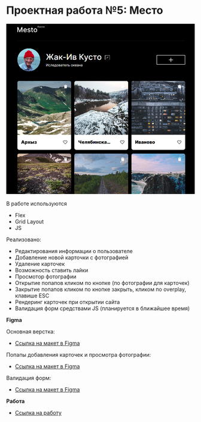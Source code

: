 # Проектная работа №5: Место

![Скрин проекта](./images/2022-07-23_11-59-28.png)

В работе используются
* Flex 
* Grid Layout
* JS

Реализовано:
* Редактирования информации о пользователе
* Добавление новой карточки с фотографией
* Удаление карточек
* Возможность ставить лайки
* Просмотор фотографии
* Открытие попапов кликом по кнопке (по фотографии для карточек)
* Закрытие попапов кликом по кнопке закрыть, кликом по overplay, клавише ESC
* Рендеринг карточек при открытии сайта
* Валидация форм средствами JS (планируется в ближайшее время)

**Figma**

Основная верстка:

* [Ссылка на макет в Figma](https://www.figma.com/file/2cn9N9jSkmxD84oJik7xL7/JavaScript.-Sprint-4?node-id=0%3A1)

Попапы добавления карточек и просмотра фотографии:

* [Ссылка на макет в Figma](https://www.figma.com/file/bjyvbKKJN2naO0ucURl2Z0/JavaScript.-Sprint-5?node-id=0%3A1)

Валидация форм:

* [Ссылка на макет в Figma](https://www.figma.com/file/kRVLKwYG3d1HGLvh7JFWRT/JavaScript.-Sprint-6?node-id=0%3A1)

**Работа**

* [Ссылка на работу](https://denisdemenev.github.io/mesto/index.html)

